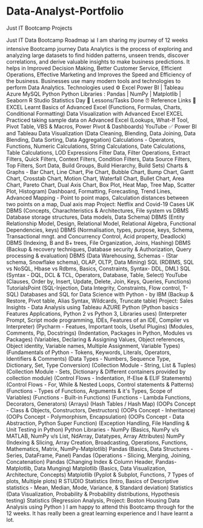 # Data-Analyst-Portfolio
Just IT Bootcamp Projects


Just IT Data Bootcamp Roadmap 📊 I am sharing my journey of 12 weeks intensive Bootcamp journey
Data Analytics is the process of exploring and analyzing large datasets to find hidden patterns, unseen trends, discover correlations, and derive valuable insights to make business predictions.
It helps in Improved Decision Making, Better Customer Service, Efficient Operations, Effective Marketing and Improves the Speed and Efficiency of the business.
Businesses use many modern tools and technologies to perform Data Analytics.
Technologies used ⚙️
Excel
Power BI | Tableau
Azure
MySQL
Python
Python Libraries : Pandas | NumPy | Matplotlib | Seaborn
R Studio
Statistics
Day 📆 Lessons/Tasks Done ⏰ Reference Links 🔗
EXCEL Learnt Basics of Advanced Excel (Functions, Formulas, Charts, Conditional Formatting) Data Visualization with Advanced Excel EXCEL Practiced taking sample data on Advanced Excel (Lookups, What-If Tool, Pivot Table, VBS & Macros, Power Pivot & Dashboards) YouTube ✅
Power BI and Tableau
Data Visualization (Data Cleaning, Blending, Data Joining, Data Blending, Data Sorting, Data Aggregation) Calculations - Operators, Functions, Numeric Calculations, String Calculations, Date Calculations, Table Calculations, LOD Expressions Filter Data, Filter Operations, Extract Filters, Quick Filters, Context Filters, Condition Filters, Data Source Filters, Top Filters, Sort Data, Build Groups, Build Hierarchy, Build Sets) Charts & Graphs - Bar Chart, Line Chart, Pie Chart, Bubble Chart, Bump Chart, Gantt Chart, Crosstab Chart, Motion Chart, Waterfall Chart, Bullet Chart, Area Chart, Pareto Chart, Dual Axis Chart, Box Plot, Heat Map, Tree Map, Scatter Plot, Histogram) Dashboard, Formatting, Forecasting, Trend Lines, Advanced Mapping - Point to point maps, Calculation distances between two points on a map, Dual axis map Project: Netflix and Covid-19 Cases UK
DBMS (Concepts, Charachteristics & Architectures, File system vs DBMS Database storage structures, Data models, Data Schema) DBMS (Entity Relationship Model, Design, Relational Model, Relational Algebra, Functional Dependencies, keys) DBMS (Normalisation, types, purpose, keys, Schema, Transactional mngt. and Concurrency Control, Acid property, Deadlock) DBMS (Indexing, B and B+ trees, File Organization, Joins, Hashing) DBMS (Backup & recovery techniques, Database security & Authorization, Query processing & evaluation) DBMS (Data Warehousing, Schemas - (Star schema, Snowflake schema), OLAP, OLTP, Data Mining)
SQL (RDBMS, SQL vs NoSQL, Hbase vs Rdbms, Basics, Constraints, Syntax- DDL, DML) SQL (Syntax - DQL, DCL & TCL, Operators, Database, Table, Select) YouTube (Clauses, Order by, Insert, Update, Delete, Join, Keys, Queries, Functions) TutorialsPoint (SQL-Injection, Data Integrity, Constraints, Flow control, T-SQL) Databases and SQL for Data Science with Python - by IBM (Backup & Restore, Pivot table, Alias Syntax, Wildcards, Truncate table) Project: Sales Insights - Data Analysis using Tableau
AZURE
Python (Python basics - Features Applications, Python 2 vs Python 3, Libraries uses) (Interpreter Prompt, Script mode programming, IDEs, Features of an IDE, Compiler vs Interpreter) (Pycharm - Featues, Important tools, Useful Plugins) (Modules, Comments, Pip, Docstrings) (Indentation, Packages in Python, Modules vs Packages) (Variables, Declaring & Assigning Values, Object references, Object identity, Variable names, Multiple Assignment, Variable Types) (Fundamentals of Python - Tokens, Keywords, Literals, Operators, Identifiers & Comments) (Data Types - Numbers, Sequence Type, Dictionary, Set, Type Conversion) (Collection Module - String, List & Tuples) (Collection Module - Sets, Dictionary & Different containers provided by collection module) (Control Flows - Indentation, If-Else & ELIF Statements) (Control Flows - For, While & Nested Loops, Control statements & Patterns) (Functions - Types of Functions, Arguments & it's Types, Scope of Variables) (Functions - Built-in Functions) (Functions - Lambda Functions, Decorators, Generators) (Arrays) (Hash Tables / Hash Map) (OOPs Concept - Class & Objects, Constructors, Destructors) (OOPs Concept - Inheritance) (OOPs Concept - Polymorphism, Encapsulation) (OOPs Concept - Data Abstraction, Python Super Function) (Exception Handling, File Handling & Unit Testing in Python) Python Libraries - NumPy (Basics, NumPy v/s MATLAB, NumPy v/s List, NdArray, Datatypes, Array Attributes) NumPy (Indexing & Slicing, Array Creation, Broadcasting, Operations, Functions, Mathematics, Matrix, NumPy-Matplotlib) Pandas (Basics, Data Structures - Series, DataFrame, Panel) Pandas (Operations - Slicing, Merging, Joining, Concatenation) Pandas (Changing Index & Column Header, Pandas-Matplotlib, Data Munging) Matplotlib (Basics, Data Visualization, Architecture, Concepts) Matplotlib (Pyplot & Subplot, Functions, 7 Types of plots, Multiple plots)
R STUDIO
Statistics (Intro, Basics of Descriptive statistics - Mean, Median, Mode, Variance, & Standard deviation) Statistics (Data Visualization, Probability & Probability distributions, Hypothesis testing) Statistics (Regression Analysis, Project: Boston Housing Data Analysis using Python )
I am happy to attend this Bootcamp through for the 12 weeks.
It has really been a great learning experience and I have learnt a lot.

